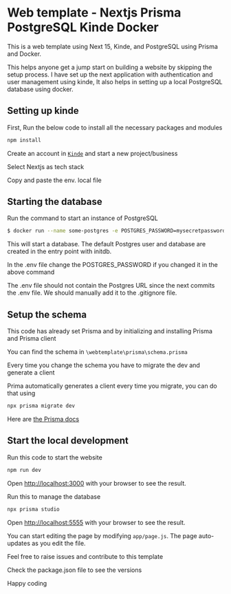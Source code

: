 # Web template - Nextjs Prisma PostgreSQL Kinde Docker

This is a web template using Next 15, Kinde, and PostgreSQL using Prisma and Docker.

This helps anyone get a jump start on building a website by skipping the setup process. I have set up the next application with authentication and user management using kinde, It also helps in setting up a local PostgreSQL database using docker.

## Setting up kinde

First, Run the below code to install all the necessary packages and modules

```bash
npm install
```

Create an account in [`Kinde`](https://docs.kinde.com/developer-tools/sdks/backend/nextjs-sdk/) and start a new project/business

Select Nextjs as tech stack

Copy and paste the env. local file

## Starting the database

Run the command to start an instance of PostgreSQL

```bash
$ docker run --name some-postgres -e POSTGRES_PASSWORD=mysecretpassword -d postgres
```
This will start a database. The default Postgres user and database are created in the entry point with initdb.

In the .env file change the POSTGRES_PASSWORD if you changed it in the above command

The .env file should not contain the Postgres URL since the next commits the .env file. We should manually add it to the .gitignore file.

## Setup the schema

This code has already set Prisma and by initializing and installing Prisma and Prisma client 

You can find the schema in `\webtemplate\prisma\schema.prisma`

Every time you change the schema you have to migrate the dev and generate a client

Prima automatically generates a client every time you migrate, you can do that using

```bash
npx prisma migrate dev
```

Here are [the Prisma docs](https://www.prisma.io/docs/getting-started/setup-prisma/start-from-scratch/relational-databases/connect-your-database-node-postgresql)

## Start the local development

Run this code to start the website

```bash
npm run dev
```

Open [http://localhost:3000](http://localhost:3000) with your browser to see the result.

Run this to manage the database

```bash
npx prisma studio
```

Open [http://localhost:5555](http://localhost:5555) with your browser to see the result.

You can start editing the page by modifying `app/page.js`. The page auto-updates as you edit the file.

Feel free to raise issues and contribute to this template

Check the package.json file to see the versions

Happy coding